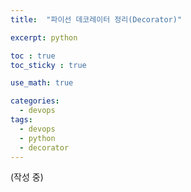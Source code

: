```yaml
---
title:  "파이선 데코레이터 정리(Decorator)"

excerpt: python

toc : true
toc_sticky : true  

use_math: true

categories:
  - devops
tags:
  - devops
  - python
  - decorator
---
```


(작성 중)